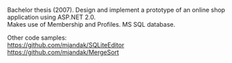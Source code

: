 Bachelor thesis (2007). 
Design and implement a prototype of an online shop application using ASP.NET 2.0. <br />
Makes use of Membership and Profiles. MS SQL database. <br />

Other code  samples:<br />
https://github.com/mjandak/SQLiteEditor<br />
https://github.com/mjandak/MergeSort

